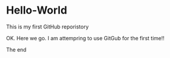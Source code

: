 # Hello-World
This is my first GitHub reporistory

OK. Here we go.
I am attempring to use GitGub for the first time!!

The end
